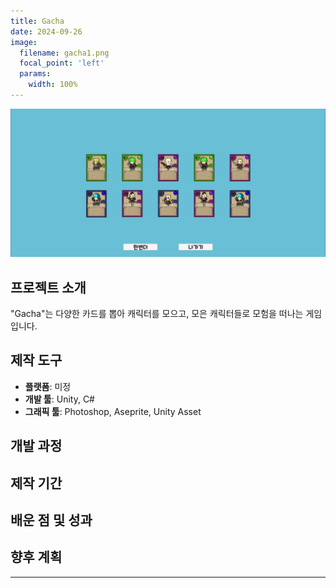 ```yaml
---
title: Gacha
date: 2024-09-26
image:
  filename: gacha1.png
  focal_point: 'left'
  params:
    width: 100%
---
```


![](gacha2.png)

## 프로젝트 소개
"Gacha"는 다양한 카드를 뽑아 캐릭터를 모으고, 모은 캐릭터들로 모험을 떠나는 게임입니다.


## 제작 도구
- **플랫폼**: 미정
- **개발 툴**: Unity, C#
- **그래픽 툴**: Photoshop, Aseprite, Unity Asset


## 개발 과정

## 제작 기간

## 배운 점 및 성과

## 향후 계획

---


